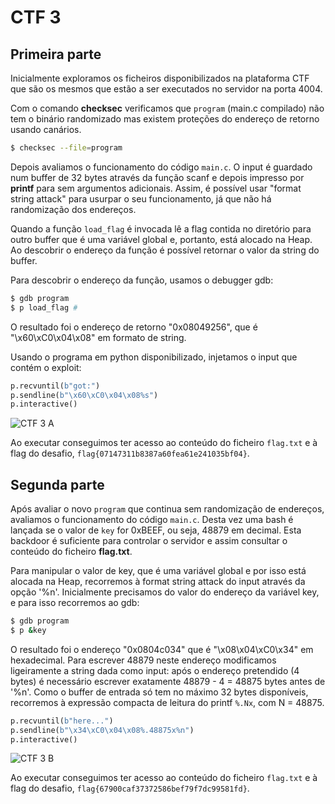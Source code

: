 # CTF 3

## Primeira parte

Inicialmente exploramos os ficheiros disponibilizados na plataforma CTF que são os mesmos que estão a ser executados no servidor na porta 4004. 

Com o comando **checksec** verificamos que `program` (main.c compilado) não tem o binário randomizado mas existem proteções do endereço de retorno usando canários. 

```bash
$ checksec --file=program
```

Depois avaliamos o funcionamento do código `main.c`. O input é guardado num buffer de 32 bytes através da função scanf e depois impresso por **printf** para sem argumentos adicionais. Assim, é possível usar "format string attack" para usurpar o seu funcionamento, já que não há randomização dos endereços.

Quando a função `load_flag` é invocada lê a flag contida no diretório para outro buffer que é uma variável global e, portanto, está alocado na Heap. Ao descobrir o endereço da função é possível retornar o valor da string do buffer.

Para descobrir o endereço da função, usamos o debugger gdb:

```bash
$ gdb program
$ p load_flag # 
```

O resultado foi o endereço de retorno "0x08049256", que é "\x60\xC0\x04\x08" em formato de string.

Usando o programa em python disponibilizado, injetamos o input que contém o exploit:

```python
p.recvuntil(b"got:")
p.sendline(b"\x60\xC0\x04\x08%s")
p.interactive()
```

![CTF 3 A](../img/ctf3task1.png)

Ao executar conseguimos ter acesso ao conteúdo do ficheiro `flag.txt` e à flag do desafio, `flag{07147311b8387a60fea61e241035bf04}`.

## Segunda parte

Após avaliar o novo `program` que continua sem randomização de endereços, avaliamos o funcionamento do código `main.c`. Desta vez uma bash é lançada se o valor de `key` for 0xBEEF, ou seja, 48879 em decimal. Esta backdoor é suficiente para controlar o servidor e assim consultar o conteúdo do ficheiro **flag.txt**.

Para manipular o valor de key, que é uma variável global e por isso está alocada na Heap, recorremos à format string attack do input através da opção '%n'. Inicialmente precisamos do valor do endereço da variável key, e para isso recorremos ao gdb:

```bash
$ gdb program
$ p &key
```

O resultado foi o endereço "0x0804c034" que é "\x08\x04\xC0\x34" em hexadecimal. Para escrever 48879 neste endereço modificamos ligeiramente a string dada como input: após o endereço pretendido (4 bytes) é necessário escrever exatamente 48879 - 4 = 48875 bytes antes de '%n'. Como o buffer de entrada só tem no máximo 32 bytes disponíveis, recorremos à expressão compacta de leitura do printf `%.Nx`, com N = 48875.

```python
p.recvuntil(b"here...")
p.sendline(b"\x34\xC0\x04\x08%.48875x%n")
p.interactive()
```

![CTF 3 B](../img/ctf3task2.png)

Ao executar conseguimos ter acesso ao conteúdo do ficheiro `flag.txt` e à flag do desafio, `flag{67900caf37372586bef79f7dc99581fd}`.

